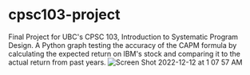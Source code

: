 # cpsc103-project
Final Project for UBC's CPSC 103, Introduction to Systematic Program Design. A Python graph testing the accuracy of the CAPM formula by calculating the expected return on IBM's stock and comparing it to the actual return from past years.
![Screen Shot 2022-12-12 at 1 07 57 AM](https://user-images.githubusercontent.com/104921935/207005672-bd1439ba-a829-471a-a54e-01fe2b6b5f84.png)
